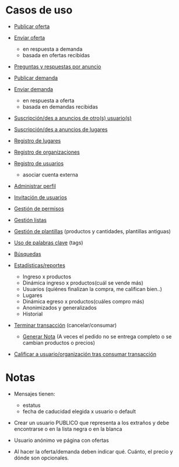 Casos de uso
============

* [Publicar oferta](publicar_oferta.md)

* [Enviar oferta](enviar_oferta.md)
	- en respuesta a demanda
	- basada en ofertas recibidas

* [Preguntas y respuestas por anuncio](preguntas_y_respuestas_por_anuncio.md)


* [Publicar demanda](publicar_demanda.md)
* [Enviar demanda](enviar_demanda.md)
	- en respuesta a oferta  
	- basada en demandas recibidas


* [Suscripción/des a anuncios de otro(s) usuario(s)](suscripcion_a_anuncios_de_otros_usuarios.md)
* [Suscripción/des a anuncios de lugares](suscripcion_a_anuncios_de_lugares.md)

* [Registro de lugares](registro_de_lugares.md)
* [Registro de organizaciones](registro_de_organizaciones.md)
* [Registro de usuarios](registro_de_usuarios.md)
	- asociar cuenta externa
* [Administrar perfil](administrar_perfil.md)

* [Invitación de usuarios ](invitacion_de_usuarios.md)
* [Gestión de permisos](gestion_de_permisos.md)
* [Gestión listas](gestion_listas.md)

* [Gestión de plantillas](gestion_de_plantillas.md) (productos y cantidades, plantillas antiguas)
* [Uso  de palabras clave](tags.md) (tags)
* [Búsquedas](busquedas.md)
* [Estadísticas/reportes](estadisticas.md)
	- Ingreso x productos
	- Dinámica ingreso x productos(cuál se vende más)
	- Usuarios (quiénes finalizan la compra, me califican bien..)
	- Lugares
	- Dinámica egreso x productos(cuáles compro más)
	- Anonimizados y generalizados
	- Historial

* [Terminar transacción](terminar_transaccion.md) (cancelar/consumar)
	- [Generar Nota](generar_nota.md) (A veces el pedido no se entrega completo o se cambian productos o precios)
* [Calificar a usuario/organización tras consumar transacción](calificar_tras_consumar_transaccion.md)



Notas
=====

* Mensajes tienen:
	- estatus
	- fecha de caducidad elegida x usuario o default

* Crear un usuario PUBLICO que representa a los extraños y debe encontrarse o en la lista negra o en la blanca

* Usuario anónimo ve página con ofertas

* Al hacer la oferta/demanda deben indicar qué.  Cuánto, el precio y dónde son opcionales.
